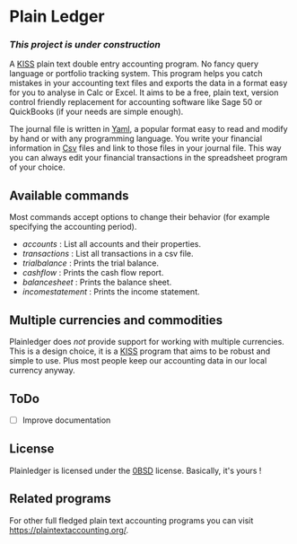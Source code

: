 # Plain Ledger

### *This project is under construction*

A [KISS](https://en.wikipedia.org/wiki/KISS_principle) plain text double entry
accounting program. No fancy query language or portfolio tracking system. This
program helps you catch mistakes in your accounting text files and exports the
data in a format easy for you to analyse in Calc or Excel. It aims to be a free,
plain text, version control friendly replacement for accounting software like
Sage 50 or QuickBooks (if your needs are simple enough).

The journal file is written in
[Yaml](https://yaml.org/), a popular format easy to read and modify by hand or
with any programming language. You write your financial information in
[Csv](https://en.wikipedia.org/wiki/Comma-separated_values) files and link to
those files in your journal file. This way you can always edit your financial
transactions in the spreadsheet program of your choice.

## Available commands
Most commands accept options
to change their behavior (for example specifying the accounting period).

- *accounts* : List all accounts and their properties.
- *transactions* : List all transactions in a csv file.
- *trialbalance* : Prints the trial balance.
- *cashflow* : Prints the cash flow report.
- *balancesheet* : Prints the balance sheet.
- *incomestatement* : Prints the income statement.

## Multiple currencies and commodities
Plainledger does *not* provide support for working with multiple currencies.
This is a design choice, it is a [KISS](https://en.wikipedia.org/wiki/KISS_principle)
program that aims to be robust and simple to use. Plus most people keep our
accounting data in our local currency anyway.

## ToDo
- [ ] Improve documentation

## License
Plainledger is licensed under the [0BSD](https://opensource.org/licenses/0BSD)
license. Basically, it's yours !

## Related programs

For other full fledged plain text accounting programs you can visit
https://plaintextaccounting.org/.
